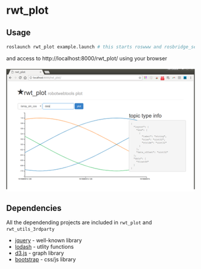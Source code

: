 rwt_plot
========

Usage
-----
```sh
roslaunch rwt_plot example.launch # this starts roswww and rosbridge_server and example data publisher
```

and access to http://localhost:8000/rwt_plot/ using your browser

![rwt_plot.png](images/rwt_plot.png "rwt_plot.png")

Dependencies
------------
All the dependending projects are included in `rwt_plot` and `rwt_utils_3rdparty`

* [jquery](http://jquery.com) - well-known library
* [lodash](https://github.com/lodash/lodash) - utlity functions
* [d3.js](http://d3js.org/) - graph library
* [bootstrap](http://getbootstrap.com) - css/js library
